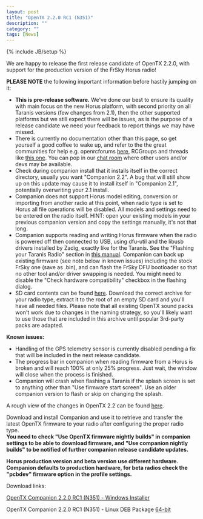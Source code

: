 ```yaml
---
layout: post
title: "OpenTX 2.2.0 RC1 (N351)"
description: ""
category: ""
tags: [News]
---
```

{% include JB/setup %}

We are happy to release the first release candidate of OpenTX 2.2.0, with support for the production version of the FrSky Horus radio!

**PLEASE NOTE** the following important information before hastily jumping on it:

- **This is pre-release software.** We've done our best to ensure its quality with main focus on the new Horus platform, with second priority on all Taranis versions (few changes from 2.1), then the other supported platforms but we still expect there will be issues, as is the purpose of a release candidate we need your feedback to report things we may have missed.
- There is currently no documentation other than this page, so get yourself a good coffee to wake up, and refer to the the great communities for help e.g. openrcforums [here](http://openrcforums.com/forum/viewtopic.php?f=45&t=9158), RCGroups and threads like [this one](http://www.rcgroups.com/forums/showthread.php?t=2727927). You can pop in our [chat room](http://opentx.rocket.chat) where other users and/or devs may be available.
- Check during companion install that it installs itself in the correct directory, usually you want "Companion 2.2". A bug that will still show up on this update may cause it to install itself in "Companion 2.1", potentially overwriting your 2.1 install.
- Companion does not support Horus model editing, conversion or importing from another radio at this point, when radio type is set to Horus all file operations will be disabled. All models and settings need to be entered on the radio itself. HINT: open your existing models in your previous companion version and copy the settings manually, it's not that long.
- Companion supports reading and writing Horus firmware when the radio is powered off then connected to USB, using dfu-util and the libusb drivers installed by Zadig, exactly like for the Taranis. See the "Flashing your Taranis Radio" section in [this manual](https://opentx.gitbooks.io/opentx-taranis-manual/content/companion-introduction.html). Companion can back up existing firmware (see note below in known issues) including the stock FrSky one (save as .bin), and can flash the FrSky DFU bootloader so that no other tool and/or driver swapping is needed. You might need to disable the "Check hardware compatibility" checkbox in the flashing dialog.
- SD card contents can be found [here](http://downloads.open-tx.org/2.2/nightly/sdcard/). Download the correct archive for your radio type, extract it to the root of an empty SD card and you'll have all needed files. Please note that all existing OpenTX sound packs won't work due to changes in the naming strategy, so you'll likely want to use those that are included in this archive until popular 3rd-party packs are adapted.

**Known issues:**

- Handling of the GPS telemetry sensor is currently disabled pending a fix that will be included in the next release candidate.
- The progress bar in companion when reading firmware from a Horus is broken and will reach 100% at only 25% progress. Just wait, the window will close when the process is finished.
- Companion will crash when flashing a Taranis if the splash screen is set to anything other than "Use firmware start screen". Use an older companion version to flash or skip on changing the splash.

A rough view of the changes in OpenTX 2.2 can be found [here](https://github.com/opentx/opentx/issues?page=1&q=is%3Aissue+is%3Aclosed+milestone%3A%22OpenTX+2.2.0%22).

Download and install Companion and use it to retrieve and transfer the latest OpenTX firmware to your radio after configuring the proper radio type.  
**You need to check "Use OpenTX firmware nightly builds" in companion settings to be able to download firmware, and "Use companion nightly builds" to be notified of further companion release candidate updates.**

**Horus production version and beta version use different hardware. Companion defaults to production hardware, for beta radios check the "pcbdev" firmware option in the profile settings.**

Download links:

[OpenTX Companion 2.2.0 RC1 (N351) - Windows Installer](http://downloads.open-tx.org/2.2/nightly/companion/windows/companion-windows-2.2.0N351.exe)

OpenTX Companion 2.2.0 RC1 (N351) - Linux DEB Package [64-bit](http://downloads.open-tx.org/2.2/nightly/companion/linux/companion22_2.2.0N351_amd64.deb)
